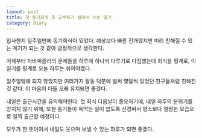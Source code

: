```yaml
---
layout: post
title: 첫 동기회식 후 공부하기 싫어서 쓰는 일기
category: Diary
---
```


입사한지 일주일만에 동기회식이 있었다. 예상보다 빠른 전개였지만 미리 친해질 수 있는 계기가 되는 것 같아 긍정적으로 생각한다.

어제부터 자바퍼즐러의 문제들을 하루에 하나씩 다루기로 다짐했는데 회식을 핑계로, 이 일기를 핑계로 오늘 하루는 쉬어야겠다.

일주일밖에 되지 않았지만 여러가지 활동 덕분에 벌써 몇달씩 있었던 친구들처럼 친해진 것 같다. 이 마음이 다들 오래 유지되면 좋겠다.

내일은 출근시간을 유의해야한다. 첫 회식 다음날이 중요하기에, 내일 하루의 분위기를 망치지 않기 위해, 또한 동기들이 욕먹는 일이 없도록 신경써서 평소보다 멀쩡한 모습으로 일찍 출근할 예정이다.

모두가 한 뜻이여서 내일도 웃으며 보낼 수 있는 하루가 되면 좋겠다.
